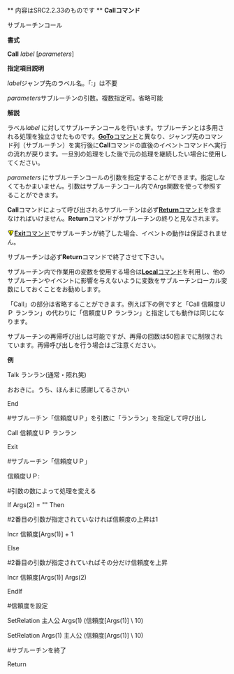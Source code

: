 ** 内容はSRC2.2.33のものです **
**Callコマンド**

サブルーチンコール

**書式**

**Call** *label* [*parameters*]

**指定項目説明**

*label*ジャンプ先のラベル名。「:」は不要

*parameters*サブルーチンの引数。複数指定可。省略可能

**解説**

ラベル*label* に対してサブルーチンコールを行います。サブルーチンとは多用される処理を独立させたものです。[**GoTo**コマンド](GoToコマンド.md)と異なり、ジャンプ先のコマンド列（サブルーチン）を実行後に**Call**コマンドの直後のイベントコマンドへ実行の流れが戻ります。一旦別の処理をした後で元の処理を継続したい場合に使用してください。

*parameters* にサブルーチンコールの引数を指定することができます。指定しなくてもかまいません。引数はサブルーチンコール内でArgs関数を使って参照することができます。

**Call**コマンドによって呼び出されるサブルーチンは必ず[**Return**コマンド](Returnコマンド.md)を含まなければいけません。**Return**コマンドがサブルーチンの終りと見なされます。

![](../images/bm0.gif)[**Exit**コマンド](Exitコマンド.md)でサブルーチンが終了した場合、イベントの動作は保証されません。

サブルーチンは必ず**Return**コマンドで終了させて下さい。

サブルーチン内で作業用の変数を使用する場合は[**Local**コマンド](Localコマンド.md)を利用し、他のサブルーチンやイベントに影響を与えないように変数をサブルーチンローカル変数にしておくことをお勧めします。

「Call」の部分は省略することができます。例えば下の例ですと「Call 信頼度ＵＰ ランラン」の代わりに「信頼度ＵＰ ランラン」と指定しても動作は同じになります。

サブルーチンの再帰呼び出しは可能ですが、再帰の回数は50回までに制限されています。再帰呼び出しを行う場合はご注意ください。

**例**

Talk ランラン(通常・照れ笑)

おおきに。うち、ほんまに感謝してるさかい

End

#サブルーチン「信頼度ＵＰ」を引数に「ランラン」を指定して呼び出し

Call 信頼度ＵＰ ランラン

Exit

#サブルーチン「信頼度ＵＰ」

信頼度ＵＰ:

#引数の数によって処理を変える

If Args(2) = "" Then

#2番目の引数が指定されていなければ信頼度の上昇は1

Incr 信頼度[Args(1)] + 1

Else

#2番目の引数が指定されていればその分だけ信頼度を上昇

Incr 信頼度[Args(1)] Args(2)

EndIf

#信頼度を設定

SetRelation 主人公 Args(1) (信頼度[Args(1)] \ 10)

SetRelation Args(1) 主人公 (信頼度[Args(1)] \ 10)

#サブルーチンを終了

Return
